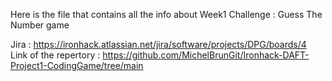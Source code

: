Here is the file that contains all the info about Week1 Challenge : Guess The Number game

Jira : https://ironhack.atlassian.net/jira/software/projects/DPG/boards/4
Link of the repertory : https://github.com/MichelBrunGit/Ironhack-DAFT-Project1-CodingGame/tree/main

